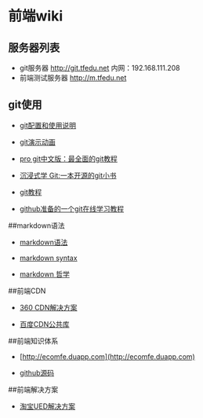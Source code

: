 # 前端wiki
## 服务器列表
- git服务器 http://git.tfedu.net 内网：192.168.111.208
- 前端测试服务器 http://m.tfedu.net

## git使用

- [git配置和使用说明](http://git.tfedu.net/lgzhang/git_start "git配置和使用说明")

- [git演示动画](http://git.tfedu.net/lgzhang/git-quick-start)

- [pro git中文版：最全面的git教程](http://iissnan.com/progit/)

- [沉浸式学 Git:一本开源的git小书](http://igit.linuxtoy.org/)

- [git教程](http://www.liaoxuefeng.com/wiki/0013739516305929606dd18361248578c67b8067c8c017b000)

- [github准备的一个git在线学习教程](http://try.github.io/)


##markdown语法
- [markdown语法](https://www.zybuluo.com/mdeditor?url=https%3A%2F%2Fwww.zybuluo.com%2Fstatic%2Feditor%2Fmd-help.markdown)

- [markdown syntax](http://daringfireball.net/projects/markdown/syntax)

- [ markdown 哲学](https://github.com/othree/markdown-syntax-zhtw/blob/master/syntax.md)

##前端CDN
- [360 CDN解决方案](http://libs.useso.com/)

- [百度CDN公共库](http://developer.baidu.com/wiki/index.php?title=docs/cplat/libs&diff=10194&oldid=9050)

##前端知识体系
- [http://ecomfe.duapp.com](http://ecomfe.duapp.com)

- [github源码](https://github.com/ecomfe/knowledge)

##前端解决方案
- [淘宝UED解决方案](http://sui.taobao.org/sui/docs/)